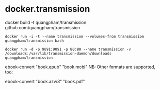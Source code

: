 docker.transmission
===================

docker build -t quangpham/transmission github.com/quangpham/transmission

    docker run -i -t --name transmission --volumes-from transmission quangpham/transmission bash
    
    docker run -d -p 9091:9091 -p 80:80 --name transmission -v /downloads:/var/lib/transmission-daemon/downloads quangpham/transmission
    
ebook-convert "book.epub" "book.mobi"
NB: Other formats are supported, too:

ebook-convert "book.azw3" "book.pdf"
